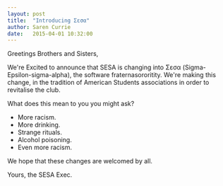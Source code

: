 ```yaml
---
layout: post
title:  "Introducing Σεσα"
author: Saren Currie
date:   2015-04-01 10:32:00
---
```


Greetings Brothers and Sisters,

We're Excited to announce that SESA is changing into Σεσα (Sigma-Epsilon-sigma-alpha), the software fraternasororitity.
We're making this change, in the tradition of American Students associations in order to revitalise the club.

What does this mean to you you might ask?

* More racism.
* More drinking.
* Strange rituals.
* Alcohol poisoning.
* Even more racism.

We hope that these changes are welcomed by all.

Yours, the SESA Exec.
